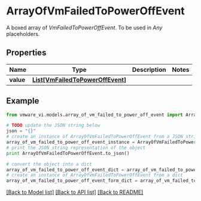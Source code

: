# ArrayOfVmFailedToPowerOffEvent

A boxed array of *VmFailedToPowerOffEvent*. To be used in *Any* placeholders. 

## Properties
Name | Type | Description | Notes
------------ | ------------- | ------------- | -------------
**value** | [**List[VmFailedToPowerOffEvent]**](VmFailedToPowerOffEvent.md) |  | 

## Example

```python
from vmware_vi.models.array_of_vm_failed_to_power_off_event import ArrayOfVmFailedToPowerOffEvent

# TODO update the JSON string below
json = "{}"
# create an instance of ArrayOfVmFailedToPowerOffEvent from a JSON string
array_of_vm_failed_to_power_off_event_instance = ArrayOfVmFailedToPowerOffEvent.from_json(json)
# print the JSON string representation of the object
print ArrayOfVmFailedToPowerOffEvent.to_json()

# convert the object into a dict
array_of_vm_failed_to_power_off_event_dict = array_of_vm_failed_to_power_off_event_instance.to_dict()
# create an instance of ArrayOfVmFailedToPowerOffEvent from a dict
array_of_vm_failed_to_power_off_event_form_dict = array_of_vm_failed_to_power_off_event.from_dict(array_of_vm_failed_to_power_off_event_dict)
```
[[Back to Model list]](../README.md#documentation-for-models) [[Back to API list]](../README.md#documentation-for-api-endpoints) [[Back to README]](../README.md)


